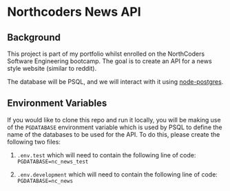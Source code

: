 # Northcoders News API

## Background

This project is part of my portfolio whilst enrolled on the NorthCoders Software Engineering bootcamp. The goal is to create an API for a news style website (similar to reddit).

The database will be PSQL, and we will interact with it using [node-postgres](https://node-postgres.com/).

## Environment Variables

If you would like to clone this repo and run it locally, you will be making use of the `PGDATABASE` environment variable which is used by PSQL to define the name of the databases to be used for the API. To do this, please create the following two files:

1. `.env.test` which will need to contain the following line of code: `PGDATABASE=nc_news_test`

2. `.env.development` which will need to contain the following line of code: `PGDATABASE=nc_news`
